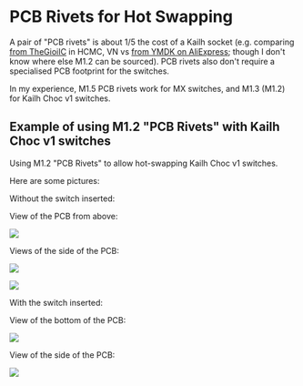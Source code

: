 # PCB Rivets for Hot Swapping

A pair of "PCB rivets" is about 1/5 the cost of a Kailh socket
(e.g. comparing [from TheGioiIC](https://www.thegioiic.com/products/pcb-rivet-1-2mm)
 in HCMC, VN
 vs [from YMDK on AliExpress](https://www.aliexpress.com/item/1005003575767699.html);
 though I don't know where else M1.2 can be sourced).
PCB rivets also don't require a specialised PCB footprint for the switches.

In my experience, M1.5 PCB rivets work for MX switches,
and M1.3 (M1.2) for Kailh Choc v1 switches.

## Example of using M1.2 "PCB Rivets" with Kailh Choc v1 switches

Using M1.2 "PCB Rivets" to allow hot-swapping Kailh Choc v1 switches.

Here are some pictures:

Without the switch inserted:

View of the PCB from above:

![](https://raw.githubusercontent.com/rgoulter/keyboard-labs/master/docs/images/pcb-rivets/pcb_rivets_pcb_noswitch_above.jpg)

Views of the side of the PCB:

![](https://raw.githubusercontent.com/rgoulter/keyboard-labs/master/docs/images/pcb-rivets/pcb_rivets_pcb_noswitch_top.jpg)

![](https://raw.githubusercontent.com/rgoulter/keyboard-labs/master/docs/images/pcb-rivets/pcb_rivets_pcb_noswitch_under.jpg)

With the switch inserted:

View of the bottom of the PCB:

![](https://raw.githubusercontent.com/rgoulter/keyboard-labs/master/docs/images/pcb-rivets/pcb_rivets_pcb_switch_beneath.jpg)

View of the side of the PCB:

![](https://raw.githubusercontent.com/rgoulter/keyboard-labs/master/docs/images/pcb-rivets/pcb_rivets_pcb_switch_profile.jpg)
